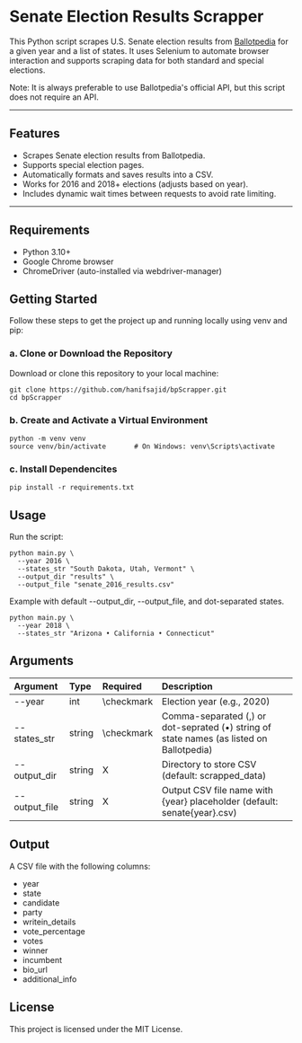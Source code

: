 # Senate Election Results Scrapper

This Python script scrapes U.S. Senate election results from [Ballotpedia](https://ballotpedia.org) for a given year and a list of states. It uses Selenium to automate browser interaction and supports scraping data for both standard and special elections.

Note: It is always preferable to use Ballotpedia's official API, but this script does not require an API.

-----
## Features

- Scrapes Senate election results from Ballotpedia.
- Supports special election pages.
- Automatically formats and saves results into a CSV.
- Works for 2016 and 2018+ elections (adjusts based on year).
- Includes dynamic wait times between requests to avoid rate limiting.
-----

## Requirements

- Python 3.10+
- Google Chrome browser
- ChromeDriver (auto-installed via webdriver-manager)

## Getting Started 

Follow these steps to get the project up and running locally using venv and pip:

### a. Clone or Download the Repository

Download or clone this repository to your local machine:

```shell
git clone https://github.com/hanifsajid/bpScrapper.git
cd bpScrapper
```

### b. Create and Activate a Virtual Environment

```shell
python -m venv venv
source venv/bin/activate       # On Windows: venv\Scripts\activate
```

### c. Install Dependencites 

```shell
pip install -r requirements.txt
```

## Usage

Run the script:

```shell
python main.py \
  --year 2016 \
  --states_str "South Dakota, Utah, Vermont" \
  --output_dir "results" \
  --output_file "senate_2016_results.csv"
```
Example with default --output_dir, --output_file, and dot-separated states.

```shell
python main.py \
  --year 2018 \
  --states_str "Arizona • California • Connecticut" 
 ```
## Arguments 

|Argument | Type | Required | Description|
|:-|:-|:-|:-|
|--year | int | \checkmark | Election year (e.g., 2020)|
|--states_str | string | \checkmark | Comma-separated (,) or dot-seprated (•) string of state names (as listed on Ballotpedia)|
|--output_dir | string | X | Directory to store CSV (default: scrapped_data)|
|--output_file | string | X | Output CSV file name with {year} placeholder (default: senate{year}.csv)|

## Output

A CSV file with the following columns:

- year
- state
- candidate
- party
- writein_details
- vote_percentage
- votes
- winner
- incumbent
- bio_url
- additional_info

## License

This project is licensed under the MIT License.